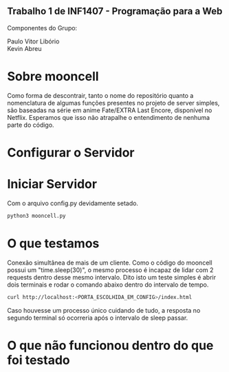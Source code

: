 ## Trabalho 1 de INF1407 - Programação para a Web
Componentes do Grupo:

Paulo Vitor Libório  
Kevin Abreu  
# Sobre mooncell
Como forma de descontrair, tanto o nome do repositório quanto a nomenclatura de algumas funções presentes 
no projeto de server simples, são baseadas na série em anime Fate/EXTRA Last Encore, disponível no Netflix. 
Esperamos que isso não atrapalhe o entendimento de nenhuma parte do código.

# Configurar o Servidor

# Iniciar Servidor
Com o arquivo config.py devidamente setado.

```bash
python3 mooncell.py
```
# O que testamos
Conexão simultânea de mais de um cliente.
Como o código do mooncell possui um "time.sleep(30)", o mesmo processo é incapaz de lidar com 2 requests dentro
desse mesmo intervalo.
Dito isto um teste simples é abrir dois terminais e rodar o comando abaixo dentro do intervalo de tempo.
```bash
curl http://localhost:<PORTA_ESCOLHIDA_EM_CONFIG>/index.html
```
Caso houvesse um processo único cuidando de tudo, a resposta no segundo terminal só ocorreria após o intervalo de sleep passar.

# O que não funcionou dentro do que foi testado